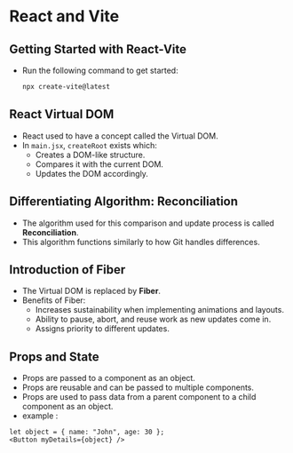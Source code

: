 


# React and Vite

## Getting Started with React-Vite
- Run the following command to get started:
  ```sh
  npx create-vite@latest
  ```

## React Virtual DOM
- React used to have a concept called the Virtual DOM.
- In `main.jsx`, `createRoot` exists which:
  - Creates a DOM-like structure.
  - Compares it with the current DOM.
  - Updates the DOM accordingly.

## Differentiating Algorithm: Reconciliation
- The algorithm used for this comparison and update process is called **Reconciliation**.
- This algorithm functions similarly to how Git handles differences.

## Introduction of Fiber
- The Virtual DOM is replaced by **Fiber**.
- Benefits of Fiber:
  - Increases sustainability when implementing animations and layouts.
  - Ability to pause, abort, and reuse work as new updates come in.
  - Assigns priority to different updates.

## Props and State
- Props are passed to a component as an object.
- Props are reusable and can be passed to multiple components.
- Props are used to pass data from a parent component to a child component as an object.
- example : 

```
let object = { name: "John", age: 30 };
<Button myDetails={object} />
```